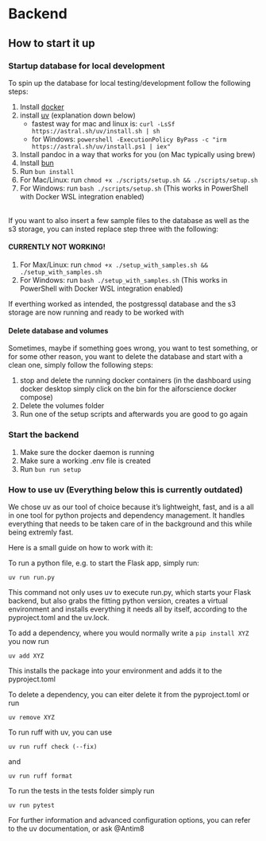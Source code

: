 # Backend

## How to start it up

### Startup database for local development

To spin up the database for local testing/development follow the following steps:

1. Install [docker](https://docs.docker.com/engine/install/)
2. install [uv](https://docs.astral.sh/uv/) (explanation down below)
   - fastest way for mac and linux is: `curl -LsSf https://astral.sh/uv/install.sh | sh`
   - for Windows: `powershell -ExecutionPolicy ByPass -c "irm https://astral.sh/uv/install.ps1 | iex"`
3. Install pandoc in a way that works for you (on Mac typically using brew)
4. Install [bun](https://bun.sh/docs/installation)
5. Run `bun install`
6. For Mac/Linux: run `chmod +x ./scripts/setup.sh && ./scripts/setup.sh`
7. For Windows: run `bash ./scripts/setup.sh` (This works in PowerShell with Docker WSL integration enabled)

<br>
If you want to also insert a few sample files to the database as well as the s3 storage, you can insted replace step three with the following: <br>

#### CURRENTLY NOT WORKING!

1. For Max/Linux: run `chmod +x ./setup_with_samples.sh && ./setup_with_samples.sh`
2. For Windows: run `bash ./setup_with_samples.sh` (This works in PowerShell with Docker WSL integration enabled)

If everthing worked as intended, the postgressql database and the s3 storage are now running and ready to be worked with

#### Delete database and volumes

Sometimes, maybe if something goes wrong, you want to test something, or for some other reason, you want to delete the database and start with a clean one, simply follow the following steps:

1. stop and delete the running docker containers (in the dashboard using docker desktop simply click on the bin for the aiforscience docker compose)
2. Delete the volumes folder
3. Run one of the setup scripts and afterwards you are good to go again

### Start the backend

1. Make sure the docker daemon is running
2. Make sure a working .env file is created
3. Run `bun run setup`

### How to use uv (Everything below this is currently outdated)

We chose uv as our tool of choice because it’s lightweight, fast, and is a all in one tool for python projects and dependency management. It handles everything that needs to be taken care of in the background and this while being extremly fast.

Here is a small guide on how to work with it:

To run a python file, e.g. to start the Flask app, simply run:

`uv run run.py`

This command not only uses uv to execute run.py, which starts your Flask backend, but also grabs the fitting python version, creates a virtual environment and installs everything it needs all by itself, according to the pyproject.toml and the uv.lock.

To add a dependency, where you would normally write a `pip install XYZ` you now run <br>

`uv add XYZ` <br>

This installs the package into your environment and adds it to the pyproject.toml

To delete a dependency, you can eiter delete it from the pyproject.toml or run <br>

`uv remove XYZ`

To run ruff with uv, you can use <br>

`uv run ruff check (--fix)` <br>

and <br>

`uv run ruff format` <br>

To run the tests in the tests folder simply run <br>

`uv run pytest` <br>

For further information and advanced configuration options, you can refer to the uv documentation, or ask @Antim8
